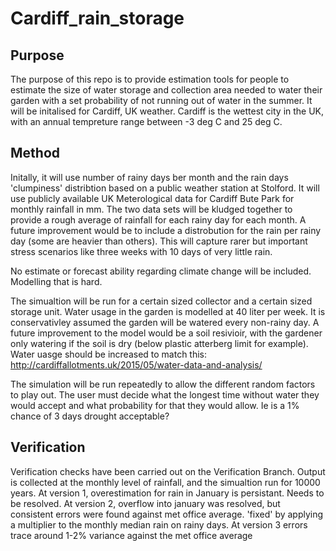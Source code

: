 # Cardiff_rain_storage

## Purpose

The purpose of this repo is to provide estimation tools for people to estimate the size of water storage and collection area needed to water their garden with a set probability of not running out of water in the summer. It will be initalised for Cardiff, UK weather.
Cardiff is the wettest city in the UK, with an annual tempreture range between -3 deg C and 25 deg C.  


## Method

Initally, it will use number of rainy days ber month and the rain days 'clumpiness' distribtion based on a public weather station at Stolford. It will use publicly available UK Meterological data for Cardiff Bute Park for monthly rainfall in mm.
The two data sets will be kludged together to provide a rough average of rainfall for each rainy day for each month. 
A future improvement would be to include a distrobution for the rain per rainy day (some are heavier than others). This will capture rarer but important stress scenarios like three weeks with 10 days of very little rain.

No estimate or forecast ability regarding climate change will be included. Modelling that is hard.

The simualtion will be run for a certain sized collector and a certain sized storage unit. Water usage in the garden is modelled at 40 liter per week. It is conservativley assumed the garden  will be watered every non-rainy day. A future improvement to the model would be a soil resivioir, with the gardener only watering if the soil is dry (below plastic atterberg limit for example). Water uasge should be increased to match this: http://cardiffallotments.uk/2015/05/water-data-and-analysis/

The simulation will be run repeatedly to allow the different random factors to play out. The user must decide what the longest time without water they would accept and what probability for that they would allow. Ie is a 1% chance of 3 days drought acceptable?


## Verification
Verification checks have been carried out on the Verification Branch.
Output is collected at the monthly level of rainfall, and the simualtion run for 10000 years.
At version 1, overestimation for rain in January is persistant. Needs to be resolved.
At version 2, overflow into january was resolved, but consistent errors were found against met office average. 'fixed' by applying a multiplier to the monthly median rain on rainy days. 
At version 3 errors trace around 1-2% variance against the met office average
